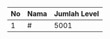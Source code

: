 | No | Nama            | Jumlah Level |
|----|-----------------|--------------|
| 1  | #    |    5001        |
